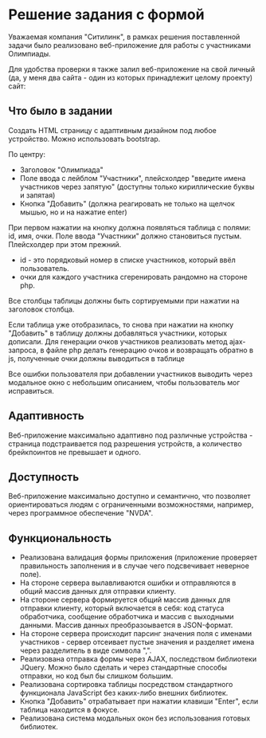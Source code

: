 # Решение задания с формой
Уважаемая компания "Ситилинк", в рамках решения поставленной задачи было реализовано веб-приложение для работы с участниками Олимпиады.

Для удобства проверки я также залил веб-приложение на свой личный (да, у меня два сайта - один из которых принадлежит целому проекту) сайт: [](https://www.drelagas.ru/citylink/test5/)

## Что было в задании
Создать HTML страницу с адаптивным дизайном под любое устройство. Можно использовать bootstrap.

По центру:
- Заголовок "Олимпиада"
- Поле ввода с лейблом "Участники", плейсхолдер "введите имена участников через запятую" (доступны только кириллические буквы и запятая)
- Кнопка "Добавить" (должна реагировать не только на щелчок мышью, но и на нажатие enter)

При первом нажатии на кнопку должна появляться таблица с полями: id, имя, очки. Поле ввода "Участники" должно становиться пустым. Плейсхолдер при этом прежний.
- id - это порядковый номер в списке участников, который ввёл пользователь.
- очки для каждого участника сгеренировать рандомно на стороне php.

Все столбцы таблицы должны быть сортируемыми при нажатии на заголовок столбца.

Если таблица уже отобразилась, то снова при нажатии на кнопку "Добавить" в таблицу должны добавляться участники, которых дописали.
Для генерации очков участников реализовать метод ajax-запроса, в файле php делать генерацию очков и возвращать обратно в js, полученные очки должны выводиться в таблице

Все ошибки пользователя при добавлении участников выводить через модальное окно с небольшим описанием, чтобы пользователь мог исправиться.

## Адаптивность
Веб-приложение максимально адаптивно под различные устройства - страница подстраивается под разрешения устройств, а количество брейкпоинтов не превышает и одного.

## Доступность
Веб-приложение максимально доступно и семантично, что позволяет ориентироваться людям с ограниченными возможностями, например, через программное обеспечение "NVDA".

## Функциональность
- Реализована валидация формы приложения (приложение проверяет правильность заполнения и в случае чего подсвечивает неверное поле).
- На стороне сервера вылавливаются ошибки и отправляются в общий массив данных для отправки клиенту.
- На стороне сервера формируется общий массив данных для отправки клиенту, который включается в себя: код статуса обработчика, сообщение обработчика и массив с выходными данными. Массив данных преобразоывается в JSON-формат.
- На стороне сервера происходит парсинг значения поля с именами участников - сервер отсеивает пустые значения и разделяет имена через разделитель в виде символа ",".
- Реализована отправка формы через AJAX, последством библиотеки JQuery. Можно было сделать и через стандартные способы отправки, но код был бы слишком большим.
- Реализована сортировка таблицы посредством стандартного функционала JavaScript без каких-либо внешних библиотек.
- Кнопка "Добавить" отрабатывает при нажатии клавиши "Enter", если таблица находится в фокусе.
- Реализована система модальных окон без использования готовых библиотек.